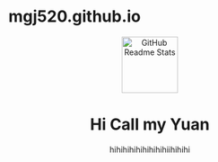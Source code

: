 # mgj520.github.io
<p align="center">
 <img width="100px" src="https://res.cloudinary.com/anuraghazra/image/upload/v1594908242/logo_ccswme.svg" align="center" alt="GitHub Readme Stats" />
 <h1 align="center">Hi Call my Yuan</h1>
 <p align="center">hihihihihihihihihiihihihi</p>
</p>
